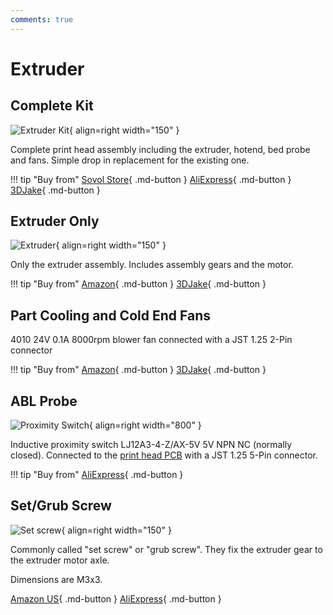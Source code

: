 ```yaml
---
comments: true
---
```

# Extruder

## Complete Kit

![Extruder Kit](/images/extruder_kit.webp){ align=right width="150" }

Complete print head assembly including the extruder, hotend, bed probe and fans. Simple drop in replacement for the existing one.

!!! tip "Buy from"
    [Sovol Store](https://sovol3d.com/collections/sv06-replacement/products/sv06-all-metal-planetary-direct-drive-extruder?sca_ref=3309524.Vd4MGn0pGL&sca_source=base){ .md-button } 
    [AliExpress](https://www.aliexpress.com/item/1005005288544470.html?aff_fcid=1b4b6304e2e4468984fb949c1445bb5d-1681062422877-09725-_Dey3Dn3&tt=CPS_NORMAL&aff_fsk=_Dey3Dn3&aff_platform=shareComponent-detail&sk=_Dey3Dn3&aff_trace_key=1b4b6304e2e4468984fb949c1445bb5d-1681062422877-09725-_Dey3Dn3&terminal_id=3f8c776975fd455ba956809c02d71a91&afSmartRedirect=y){ .md-button } 
    [3DJake](https://www.awin1.com/cread.php?awinmid=21809&awinaffid=930253&ued=https%3A%2F%2Fwww.3djake.com%2Fbondtech%2Fdirect-drive-extruder-2%3Fsai%3D14405){ .md-button }

## Extruder Only

![Extruder](/images/extruder.webp){ align=right width="150" }

Only the extruder assembly. Includes assembly gears and the motor.

!!! tip "Buy from"
    [Amazon](https://www.amazon.com/Sovol-SV06-Planetary-Extruder-Leveling/dp/B0BQC5FYKJ?&linkCode=ll1&tag=blakadders-20&linkId=43db8bf946d9d18b10ffdd3bdb0d5c14&language=en_US&ref_=as_li_ss_tl){ .md-button } [3DJake](https://www.awin1.com/cread.php?awinmid=21809&awinaffid=930253&ued=https%3A%2F%2Fwww.3djake.com%2Fbondtech%2Fdirect-drive-extruder-2){ .md-button } 

## Part Cooling and Cold End Fans 

4010 24V 0.1A 8000rpm blower fan connected with a JST 1.25 2-Pin connector

!!! tip "Buy from"
    [Amazon](https://www.amazon.com/Sovol-SV06-Planetary-Extruder-Leveling/dp/B0BQC5FYKJ?&linkCode=ll1&tag=blakadders-20&linkId=43db8bf946d9d18b10ffdd3bdb0d5c14&language=en_US&ref_=as_li_ss_tl){ .md-button } [3DJake](https://www.awin1.com/cread.php?awinmid=21809&awinaffid=930253&ued=https%3A%2F%2Fwww.3djake.com%2Fbondtech%2Fdirect-drive-extruder-2){ .md-button } 

## ABL Probe

![Proximity Switch](/images/proximity_switch.webp){ align=right width="800" }

Inductive proximity switch LJ12A3-4-Z/AX-5V 5V NPN NC (normally closed). Connected to the [print head PCB](https://sv06.blakadder.com/Parts/electronic-parts/#print-head-pcb) with a JST 1.25 5-Pin connector.


!!! tip "Buy from"
    [AliExpress](https://www.aliexpress.com/item/4000542028133.html?aff_fcid=0c1065d7a7164ed68f9bb1711ebb6144-1681466318251-02359-_DDqjYEZ&tt=CPS_NORMAL&aff_fsk=_DDqjYEZ&aff_platform=shareComponent-detail&sk=_DDqjYEZ&aff_trace_key=0c1065d7a7164ed68f9bb1711ebb6144-1681466318251-02359-_DDqjYEZ&terminal_id=5328bb0326ad4ecea39a5766fa327b23&afSmartRedirect=y){ .md-button }

## Set/Grub Screw

![Set screw](/images/setscrew.webp){ align=right width="150" }

Commonly called "set screw" or "grub screw". They fix the extruder gear to the extruder motor axle.

Dimensions are M3x3.

[Amazon US](https://www.amazon.com/Socket-Screws-Stainless-Wrench-Length/dp/B072XWQ8JF?crid=3NLDEALAE9L3K&keywords=set%2Bscrew%2Bm3x3&qid=1681287168&sprefix=set%2Bscrew%2Bm3x%2Caps%2C277&sr=8-11&th=1&linkCode=ll1&tag=blakadders-20&linkId=1828967d35a1de086c77488a9189a28f&language=en_US&ref_=as_li_ss_tl){ .md-button }
[AliExpress](https://www.aliexpress.com/item/1005002334008184.html?aff_fcid=a29a2e5476474129a3e58780429a401a-1681288659885-00405-_DCJSkY1&tt=CPS_NORMAL&aff_fsk=_DCJSkY1&aff_platform=shareComponent-detail&sk=_DCJSkY1&aff_trace_key=a29a2e5476474129a3e58780429a401a-1681288659885-00405-_DCJSkY1&terminal_id=5328bb0326ad4ecea39a5766fa327b23&afSmartRedirect=y){ .md-button } 

